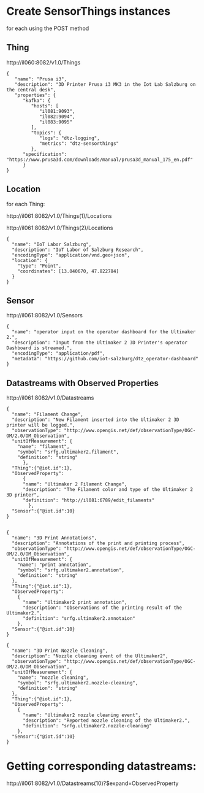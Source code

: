 # Create SensorThings instances

for each using the POST method

## Thing

http://il060:8082/v1.0/Things

```
{
   "name": "Prusa i3",
   "description": "3D Printer Prusa i3 MK3 in the Iot Lab Salzburg on the central desk",
   "properties": {
      "kafka": {
         "hosts": [
            "il081:9093",
            "il082:9094",
            "il083:9095"
         ],
         "topics": {
            "logs": "dtz-logging",
            "metrics": "dtz-sensorthings"
         },
      "specification": "https://www.prusa3d.com/downloads/manual/prusa3d_manual_175_en.pdf"
      }
}
```

## Location

for each Thing:

http://il061:8082/v1.0/Things(1)/Locations

http://il061:8082/v1.0/Things(2)/Locations

```
{
  "name": "IoT Labor Salzburg",
  "description": "IoT Labor of Salzburg Research",
  "encodingType": "application/vnd.geo+json",
  "location": {
    "type": "Point",
    "coordinates": [13.040670, 47.822784]
  }
}
```



## Sensor

http://il061:8082/v1.0/Sensors
```
{
  "name": "operator input on the operator dashboard for the Ultimaker 2.",
  "description": "Input from the Ultimaker 2 3D Printer's operator Dashboard is streamed.",
  "encodingType": "application/pdf",
  "metadata": "https://github.com/iot-salzburg/dtz_operator-dashboard"
}
```


## Datastreams with Observed Properties

http://il061:8082/v1.0/Datastreams


```
{
  "name": "Filament Change",
  "description": "New Filament inserted into the Ultimaker 2 3D printer will be logged.",
  "observationType": "http://www.opengis.net/def/observationType/OGC-OM/2.0/OM_Observation",
  "unitOfMeasurement": {
    "name": "filament",
    "symbol": "srfg.ultimaker2.filament",
    "definition": "string"
      },
  "Thing":{"@iot.id":1},
  "ObservedProperty":
      {
      "name": "Ultimaker 2 Filament Change",
      "description": "The Filament color and type of the Ultimaker 2 3D printer",
      "definition": "http://il081:6789/edit_filaments"
        },
  "Sensor":{"@iot.id":10}
}


{
  "name": "3D Print Annotations",
  "description": "Annotations of the print and printing process",
  "observationType": "http://www.opengis.net/def/observationType/OGC-OM/2.0/OM_Observation",
  "unitOfMeasurement": {
    "name": "print annotation",
    "symbol": "srfg.ultimaker2.annotation",
    "definition": "string"
  },
  "Thing":{"@iot.id":1},
  "ObservedProperty":
    {
      "name": "Ultimaker2 print annotation",
      "description": "Observations of the printing result of the Ultimaker2.",
      "definition": "srfg.ultimaker2.annotaion"
    },
  "Sensor":{"@iot.id":10}
}

{
  "name": "3D Print Nozzle Cleaning",
  "description": "Nozzle cleaning event of the Ultimaker2",
  "observationType": "http://www.opengis.net/def/observationType/OGC-OM/2.0/OM_Observation",
  "unitOfMeasurement": {
    "name": "nozzle cleaning",
    "symbol": "srfg.ultimaker2.nozzle-cleaning",
    "definition": "string"
  },
  "Thing":{"@iot.id":1},
  "ObservedProperty":
    {
      "name": "Ultimaker2 nozzle cleaning event",
      "description": "Reported nozzle cleaning of the Ultimaker2.",
      "definition": "srfg.ultimaker2.nozzle-cleaning"
    },
  "Sensor":{"@iot.id":10}
}
```



# Getting corresponding datastreams:

http://il061:8082/v1.0/Datastreams(10)?$expand=ObservedProperty

